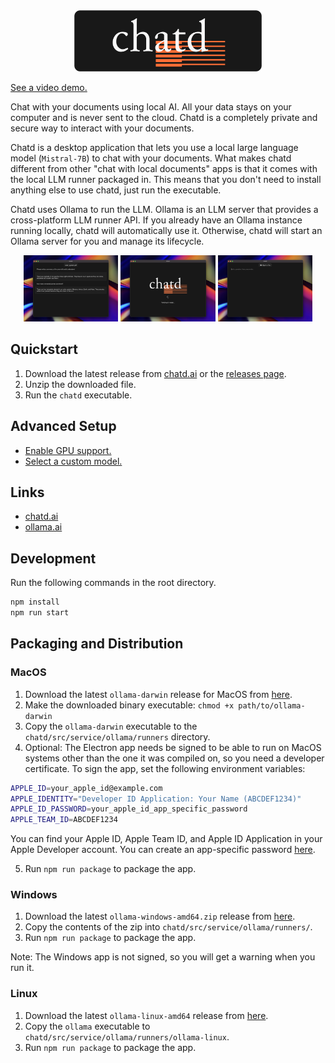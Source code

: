 <div align="center">
    <img src="./screenshots/logo.png" width="300">
</div>

[See a video demo.](https://github.com/BruceMacD/chatd/assets/5853428/a7d8b77c-beae-41a4-bfd6-0fd5cf932b43)

Chat with your documents using local AI. All your data stays on your computer and is never sent to the cloud. Chatd is a completely private and secure way to interact with your documents.

Chatd is a desktop application that lets you use a local large language model (`Mistral-7B`) to chat with your documents. What makes chatd different from other "chat with local documents" apps is that it comes with the local LLM runner packaged in. This means that you don't need to install anything else to use chatd, just run the executable.

Chatd uses Ollama to run the LLM. Ollama is an LLM server that provides a cross-platform LLM runner API. If you already have an Ollama instance running locally, chatd will automatically use it. Otherwise, chatd will start an Ollama server for you and manage its lifecycle.

<div align="center">
    <img src="./screenshots/chat_screen.png" width="30%"></img>
    <img src="./screenshots/welcome_screen.png" width="30%"></img>
    <img src="./screenshots/home_screen.png" width="30%"></img>
</div>

## Quickstart

1. Download the latest release from [chatd.ai](https://chatd.ai) or the [releases page](https://github.com/BruceMacD/chatd/releases).
2. Unzip the downloaded file.
3. Run the `chatd` executable.

## Advanced Setup

- [Enable GPU support.](docs/enable_gpu_support.md)
- [Select a custom model.](docs/select_a_custom_model.md)

## Links

- [chatd.ai](https://chatd.ai)
- [ollama.ai](https://ollama.ai)

## Development

Run the following commands in the root directory.

```bash
npm install
npm run start
```

## Packaging and Distribution

### MacOS

1. Download the latest `ollama-darwin` release for MacOS from [here](https://github.com/ollama/ollama/releases).
2. Make the downloaded binary executable: `chmod +x path/to/ollama-darwin`
3. Copy the `ollama-darwin` executable to the `chatd/src/service/ollama/runners` directory.
4. Optional: The Electron app needs be signed to be able to run on MacOS systems other than the one it was compiled on, so you need a developer certificate. To sign the app, set the following environment variables:

```bash
APPLE_ID=your_apple_id@example.com
APPLE_IDENTITY="Developer ID Application: Your Name (ABCDEF1234)"
APPLE_ID_PASSWORD=your_apple_id_app_specific_password
APPLE_TEAM_ID=ABCDEF1234
```

You can find your Apple ID, Apple Team ID, and Apple ID Application in your Apple Developer account. You can create an app-specific password [here](https://appleid.apple.com/account/manage).

5. Run `npm run package` to package the app.

### Windows

1. Download the latest `ollama-windows-amd64.zip` release from [here](https://github.com/ollama/ollama/releases).
2. Copy the contents of the zip into `chatd/src/service/ollama/runners/`.
3. Run `npm run package` to package the app.

Note: The Windows app is not signed, so you will get a warning when you run it.

### Linux

1. Download the latest `ollama-linux-amd64` release from [here](https://github.com/ollama/ollama/releases).
2. Copy the `ollama` executable to `chatd/src/service/ollama/runners/ollama-linux`.
3. Run `npm run package` to package the app.
